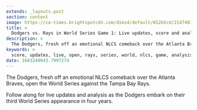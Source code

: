 ```yaml
--- 
extends: _layouts.post 
section: content 
image: https://ca-times.brightspotcdn.com/dims4/default/652b5cd/2147483647/strip/true/crop/2185x1147+730+0/resize/1200x630!/quality/90/?url=https%3A%2F%2Fcalifornia-times-brightspot.s3.amazonaws.com%2F5f%2F58%2F8ef4d92446428fb3dd9c4e0e22e7%2Fla-photos-1staff-628604-sp-dodgers-2-rcg.JPG 
title: > 
  Dodgers vs. Rays in World Series Game 1: Live updates, score and analysis 
description: > 
  The Dodgers, fresh off an emotional NLCS comeback over the Atlanta Braves, open the World Series against the Tampa Bay Rays.Follow along for live updates and analysis as the Dodgers embark on their third World Series appearance in four years. 
keywords: > 
  score, updates, live, open, rays, series, world, nlcs, game, analysis, tampa, dodgers, raysfollow, fresh, vs 
date: 1603240943.7997274 
--- 
```

<div><p>The Dodgers, fresh off an emotional NLCS comeback over the Atlanta Braves, open the World Series against the Tampa Bay Rays.</p><p>Follow along for live updates and analysis as the Dodgers embark on their third World Series appearance in four years.</p></div>